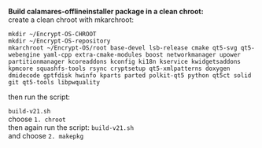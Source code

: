 **Build calamares-offlineinstaller package in a clean chroot:**<br>
create a clean chroot with mkarchroot:

`mkdir ~/Encrypt-OS-CHROOT` <br>
`mkdir ~/Encrypt-OS-repository` <br>
`mkarchroot ~/Encrypt-OS/root base-devel lsb-release cmake qt5-svg qt5-webengine yaml-cpp extra-cmake-modules boost networkmanager upower partitionmanager kcoreaddons kconfig ki18n kservice kwidgetsaddons kpmcore squashfs-tools rsync cryptsetup qt5-xmlpatterns doxygen dmidecode gptfdisk hwinfo kparts parted polkit-qt5 python qt5ct solid git qt5-tools libpwquality`

then run the script:

`build-v21.sh` <br>
choose `1. chroot`<br>
then again run the script: `build-v21.sh`<br> and choose `2. makepkg`
